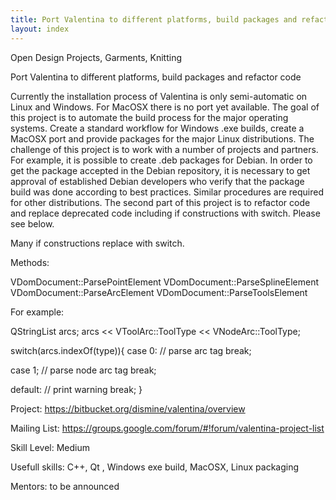 ```yaml
---
title: Port Valentina to different platforms, build packages and refactor code
layout: index
---
```

Open Design Projects, Garments, Knitting


Port Valentina to different platforms, build packages and refactor code

Currently the installation process of Valentina is only semi-automatic on Linux and Windows. For MacOSX there is no port yet available. The goal of this project is to automate the build process for the major operating systems. Create a standard workflow for Windows .exe builds, create a MacOSX port and provide packages for the major Linux distributions. The challenge of this project is to work with a number of projects and partners. For example, it is possible to create .deb packages for Debian. In order to get the package accepted in the Debian repository, it is necessary to get approval of established Debian developers who verify that the package build was done according to best practices. Similar procedures are required for other distributions. The second part of this project is to refactor code and replace deprecated code including if constructions with switch. Please see below.

Many if constructions replace with switch.

Methods:

VDomDocument::ParsePointElement
VDomDocument::ParseSplineElement
VDomDocument::ParseArcElement
VDomDocument::ParseToolsElement

For example:

QStringList arcs;
arcs << VToolArc::ToolType << VNodeArc::ToolType;

switch(arcs.indexOf(type)){
case 0:
// parse arc tag
break;

case 1;
// parse node arc tag
break;

default:
// print warning
break;
}

Project: https://bitbucket.org/dismine/valentina/overview

Mailing List: https://groups.google.com/forum/#!forum/valentina-project-list

Skill Level: Medium

Usefull skills: C++, Qt , Windows exe build, MacOSX, Linux packaging

Mentors: to be announced
